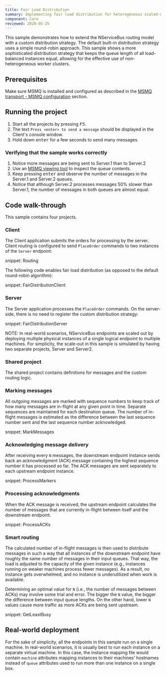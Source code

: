 ```yaml
---
title: Fair Load Distribution
summary: Implementing fair load distribution for heterogeneous scaled-out endpoints
component: Core
reviewed: 2020-05-25
---
```


This sample demonstrates how to extend the NServiceBus routing model with a custom distribution strategy. The default built-in distribution strategy uses a simple round-robin approach. This sample shows a more sophisticated distribution strategy that keeps the queue length of all load-balanced instances equal, allowing for the effective use of non-heterogeneous worker clusters.

## Prerequisites

Make sure MSMQ is installed and configured as described in the [MSMQ transport - MSMQ configuration](/transports/msmq/#msmq-configuration) section.

## Running the project

 1. Start all the projects by pressing <kbd>F5</kbd>.
 1. The text `Press <enter> to send a message` should be displayed in the Client's console window.
 1. Hold down <kbd>enter</kbd> for a few seconds to send many messages.

### Verifying that the sample works correctly

 1. Notice more messages are being sent to Server.1 than to Server.2
 1. Use an [MSMQ viewing tool](/transports/msmq/viewing-message-content-in-msmq.md) to inspect the queue contents.
 1. Keep pressing <kbd>enter</kbd> and observe the number of messages in the Server.1 and Server.2 queues.
 1. Notice that although Server.2 processes messages 50% slower than Server.1, the number of messages in both queues are almost equal.

## Code walk-through

This sample contains four projects.

### Client

The Client application submits the orders for processing by the server. Client routing is configured to send `PlaceOrder` commands to two instances of the `Server` endpoint:

snippet: Routing

The following code enables fair load distribution (as opposed to the default round-robin algorithm):

snippet: FairDistributionClient

### Server

The Server application processes the `PlaceOrder` commands. On the server-side, there is no need to register the custom distribution strategy:

snippet: FairDistributionServer

NOTE: In real-world scenarios, NServiceBus endpoints are scaled out by deploying multiple physical instances of a single logical endpoint to multiple machines. For simplicity, the scale-out in this sample is simulated by having two separate projects, Server and Server2.

### Shared project

The shared project contains definitions for messages and the custom routing logic.

### Marking messages

All outgoing messages are marked with sequence numbers to keep track of how many messages are in-flight at any given point in time. Separate sequences are maintained for each destination queue. The number of in-flight messages is estimated as the difference between the last sequence number sent and the last sequence number acknowledged.

snippet: MarkMessages

### Acknowledging message delivery

After receiving every `N` messages, the downstream endpoint instance sends back an acknowledgment (ACK) message containing the highest sequence number it has processed so far. The ACK messages are sent separately to each upstream endpoint instance.

snippet: ProcessMarkers

### Processing acknowledgments

When the ACK message is received, the upstream endpoint calculates the number of messages that are currently in-flight between itself and the downstream endpoint.

snippet: ProcessACKs

### Smart routing

The calculated number of in-flight messages is then used to distribute messages in such a way that all instances of the downstream endpoint have roughly the same number of messages in their input queues. That way, the load is adjusted to the capacity of the given instance (e.g., instances running on weaker machines process fewer messages). As a result, no instance gets overwhelmed, and no instance is underutilized when work is available.

Determining an optimal value for `N` (i.e., the number of messages between ACKs) may involve some trial and error. The bigger the `N` value, the bigger the difference between input queue lengths. On the other hand, lower `N` values cause more traffic as more ACKs are being sent upstream.

snippet: GetLeastBusy

## Real-world deployment

For the sake of simplicity, all the endpoints in this sample run on a single machine. In real-world scenarios, it is usually best to run each instance on a separate virtual machine. In this case, the instance mapping file would contain `machine` attributes mapping instances to their machines' hostnames instead of `queue` attributes used to run more than one instance on a single box.